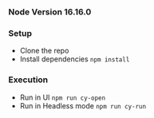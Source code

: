 ### Node Version 16.16.0

### Setup

* Clone the repo
* Install dependencies `npm install`

### Execution

* Run in UI `npm run cy-open`
* Run in Headless mode `npm run cy-run`